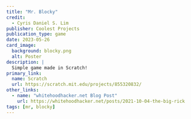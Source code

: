 ```yaml
---
title: "Mr. Blocky"
credit:
  - Cyris Daniel S. Lim
publisher: Coolest Projects
publication_type: game
date: 2023-05-26
card_image:
  background: blocky.png
  alt: Poster
description: |
  Simple game made in Scratch!
primary_link:
  name: Scratch
  url: https://scratch.mit.edu/projects/855320832/
other_links:
  - name: "whitehoodhacker.net Blog Post"
    url: https://whitehoodhacker.net/posts/2021-10-04-the-big-rick
tags: [mr, blocky]
---
```

